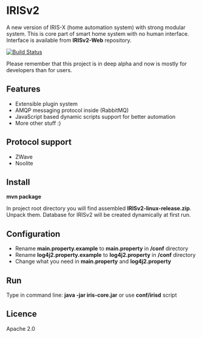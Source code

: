 # IRISv2

A new version of IRIS-X (home automation system) with strong modular system.
This is core part of smart home system with no human interface.
Interface is available from **IRISv2-Web** repository.

[![Build Status](https://travis-ci.org/Neuronix2/IRISv2.png?branch=master)](https://travis-ci.org/Neuronix2/IRISv2)

Please remember that this project is in deep alpha and now is mostly for developers than for users.

## Features

* Extensible plugin system
* AMQP messaging protocol inside (RabbitMQ)
* JavaScript based dynamic scripts support for better automation
* More other stuff :)

## Protocol support

* ZWave
* Noolite

## Install

**mvn package**

In project root directory you will find assembled **IRISv2-linux-release.zip**. Unpack them.
Database for IRISv2 will be created dynamically at first run.

## Configuration

* Rename **main.property.example** to **main.property** in **/conf** directory
* Rename **log4j2.property.example** to **log4j2.property** in **/conf** directory
* Change what you need in **main.property** and **log4j2.property**

## Run

Type in command line: **java -jar iris-core.jar** or use **conf/irisd** script

## Licence

Apache 2.0
